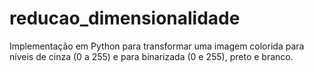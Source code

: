 # reducao_dimensionalidade
Implementação em Python para transformar uma imagem colorida para níveis de cinza (0 a 255) e para binarizada (0 e 255), preto e branco.  
